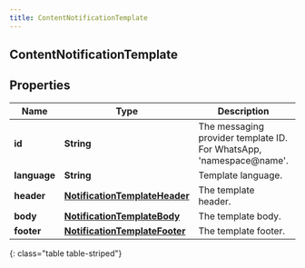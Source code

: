 ```yaml
---
title: ContentNotificationTemplate
---
```

## ContentNotificationTemplate


## Properties

| Name | Type | Description | Notes |
| ------------ | ------------- | ------------- | ------------- |
| **id** | <!----><!---->**String**<!----> | The messaging provider template ID. For WhatsApp, &#39;namespace@name&#39;. |  [optional] |
| **language** | <!----><!---->**String**<!----> | Template language. |  [optional] |
| **header** | <!----><!---->[**NotificationTemplateHeader**](NotificationTemplateHeader.html)<!----> | The template header. |  [optional] |
| **body** | <!----><!---->[**NotificationTemplateBody**](NotificationTemplateBody.html)<!----> | The template body. |  |
| **footer** | <!----><!---->[**NotificationTemplateFooter**](NotificationTemplateFooter.html)<!----> | The template footer. |  [optional] |
{: class="table table-striped"}



